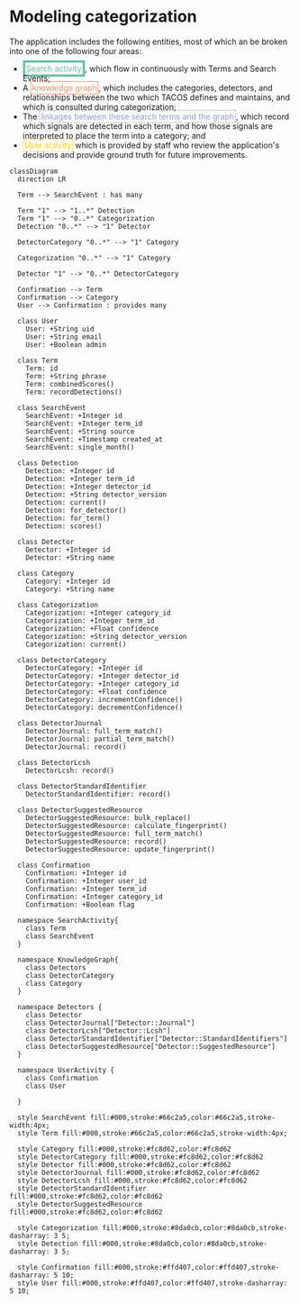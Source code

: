 # Modeling categorization

The application includes the following entities, most of which an be broken into one of the following four areas:

* <font style="color:#66c2a5;border:4px solid #66c2a5;padding:2px;">Search activity</font>, which flow in continuously
with Terms and Search Events;
* A <font style="color:#fc8d62;border:1px solid #fc8d62;padding:2px;">knowledge graph</font>, which includes the
categories, detectors, and relationships
  between the two which TACOS defines and maintains, and which is consulted during categorization;
* The <font style="color:#8da0cb;border:1px dashed #8da0cb;padding:2px;">linkages between these search terms and the
graph</font>, which record which signals are
  detected in each term, and how those signals are interpreted to place the term into a category; and
* <font style="color: #ffd407;border: 1px dashed #ffd407;padding:2px;">User activity</font> which is provided by staff
who review the application's decisions and provide ground truth for future improvements.

```mermaid
classDiagram
  direction LR
  
  Term --> SearchEvent : has many

  Term "1" --> "1..*" Detection
  Term "1" --> "0..*" Categorization
  Detection "0..*" --> "1" Detector

  DetectorCategory "0..*" --> "1" Category

  Categorization "0..*" --> "1" Category

  Detector "1" --> "0..*" DetectorCategory

  Confirmation --> Term
  Confirmation --> Category
  User --> Confirmation : provides many

  class User
    User: +String uid
    User: +String email
    User: +Boolean admin

  class Term
    Term: id
    Term: +String phrase
    Term: combinedScores()
    Term: recordDetections()

  class SearchEvent
    SearchEvent: +Integer id
    SearchEvent: +Integer term_id
    SearchEvent: +String source
    SearchEvent: +Timestamp created_at
    SearchEvent: single_month()

  class Detection
    Detection: +Integer id
    Detection: +Integer term_id
    Detection: +Integer detector_id
    Detection: +String detector_version
    Detection: current()
    Detection: for_detector()
    Detection: for_term()
    Detection: scores()

  class Detector
    Detector: +Integer id
    Detector: +String name

  class Category
    Category: +Integer id
    Category: +String name

  class Categorization
    Categorization: +Integer category_id
    Categorization: +Integer term_id
    Categorization: +Float confidence
    Categorization: +String detector_version
    Categorization: current()

  class DetectorCategory
    DetectorCategory: +Integer id
    DetectorCategory: +Integer detector_id
    DetectorCategory: +Integer category_id
    DetectorCategory: +Float confidence
    DetectorCategory: incrementConfidence()
    DetectorCategory: decrementConfidence()

  class DetectorJournal
    DetectorJournal: full_term_match()
    DetectorJournal: partial_term_match()
    DetectorJournal: record()

  class DetectorLcsh
    DetectorLcsh: record()

  class DetectorStandardIdentifier
    DetectorStandardIdentifier: record()

  class DetectorSuggestedResource
    DetectorSuggestedResource: bulk_replace()
    DetectorSuggestedResource: calculate_fingerprint()
    DetectorSuggestedResource: full_term_match()
    DetectorSuggestedResource: record()
    DetectorSuggestedResource: update_fingerprint()

  class Confirmation
    Confirmation: +Integer id
    Confirmation: +Integer user_id
    Confirmation: +Integer term_id
    Confirmation: +Integer category_id
    Confirmation: +Boolean flag

  namespace SearchActivity{
    class Term
    class SearchEvent
  }

  namespace KnowledgeGraph{
    class Detectors
    class DetectorCategory
    class Category
  }

  namespace Detectors {
    class Detector
    class DetectorJournal["Detector::Journal"]
    class DetectorLcsh["Detector::Lcsh"]
    class DetectorStandardIdentifier["Detector::StandardIdentifiers"]
    class DetectorSuggestedResource["Detector::SuggestedResource"]
  }

  namespace UserActivity {
    class Confirmation
    class User

  }

  style SearchEvent fill:#000,stroke:#66c2a5,color:#66c2a5,stroke-width:4px;
  style Term fill:#000,stroke:#66c2a5,color:#66c2a5,stroke-width:4px;

  style Category fill:#000,stroke:#fc8d62,color:#fc8d62
  style DetectorCategory fill:#000,stroke:#fc8d62,color:#fc8d62
  style Detector fill:#000,stroke:#fc8d62,color:#fc8d62
  style DetectorJournal fill:#000,stroke:#fc8d62,color:#fc8d62
  style DetectorLcsh fill:#000,stroke:#fc8d62,color:#fc8d62
  style DetectorStandardIdentifier fill:#000,stroke:#fc8d62,color:#fc8d62
  style DetectorSuggestedResource fill:#000,stroke:#fc8d62,color:#fc8d62

  style Categorization fill:#000,stroke:#8da0cb,color:#8da0cb,stroke-dasharray: 3 5;
  style Detection fill:#000,stroke:#8da0cb,color:#8da0cb,stroke-dasharray: 3 5;

  style Confirmation fill:#000,stroke:#ffd407,color:#ffd407,stroke-dasharray: 5 10;
  style User fill:#000,stroke:#ffd407,color:#ffd407,stroke-dasharray: 5 10;
```
